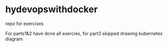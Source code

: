 # hydevopswithdocker
repo for exercises 

For parts1&2 have done all exercies, for part3 skipped drawing kubernetes diagram
